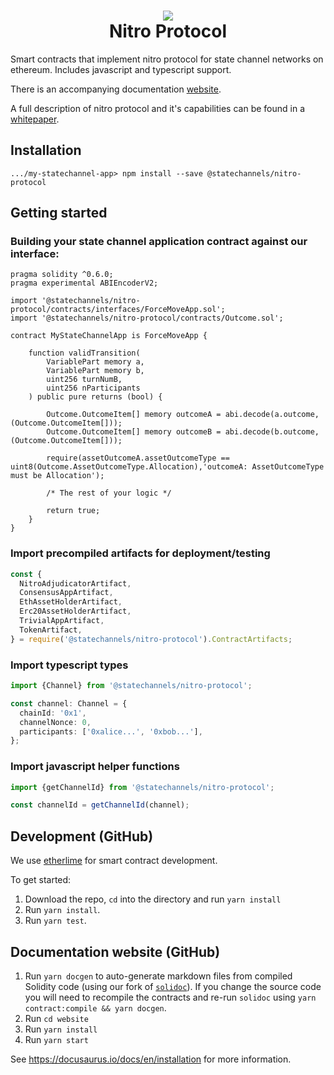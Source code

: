 <h1 align="center">
<div><img src="https://protocol.statechannels.org/img/favicon.ico"> </div>
Nitro Protocol
</h1>

Smart contracts that implement nitro protocol for state channel networks on ethereum. Includes javascript and typescript support.

There is an accompanying documentation [website](https://protocol.statechannels.org/).

A full description of nitro protocol and it's capabilities can be found in a [whitepaper](https://eprint.iacr.org/2019/219).

## Installation

```
.../my-statechannel-app> npm install --save @statechannels/nitro-protocol
```

## Getting started

### Building your state channel application contract against our interface:

```solidity
pragma solidity ^0.6.0;
pragma experimental ABIEncoderV2;

import '@statechannels/nitro-protocol/contracts/interfaces/ForceMoveApp.sol';
import '@statechannels/nitro-protocol/contracts/Outcome.sol';

contract MyStateChannelApp is ForceMoveApp {

    function validTransition(
        VariablePart memory a,
        VariablePart memory b,
        uint256 turnNumB,
        uint256 nParticipants
    ) public pure returns (bool) {

        Outcome.OutcomeItem[] memory outcomeA = abi.decode(a.outcome, (Outcome.OutcomeItem[]));
        Outcome.OutcomeItem[] memory outcomeB = abi.decode(b.outcome, (Outcome.OutcomeItem[]));

        require(assetOutcomeA.assetOutcomeType == uint8(Outcome.AssetOutcomeType.Allocation),'outcomeA: AssetOutcomeType must be Allocation');

        /* The rest of your logic */

        return true;
    }
}

```

### Import precompiled artifacts for deployment/testing

```typescript
const {
  NitroAdjudicatorArtifact,
  ConsensusAppArtifact,
  EthAssetHolderArtifact,
  Erc20AssetHolderArtifact,
  TrivialAppArtifact,
  TokenArtifact,
} = require('@statechannels/nitro-protocol').ContractArtifacts;
```

### Import typescript types

```typescript
import {Channel} from '@statechannels/nitro-protocol';

const channel: Channel = {
  chainId: '0x1',
  channelNonce: 0,
  participants: ['0xalice...', '0xbob...'],
};
```

### Import javascript helper functions

```typescript
import {getChannelId} from '@statechannels/nitro-protocol';

const channelId = getChannelId(channel);
```

## Development (GitHub)

We use [etherlime](https://etherlime.gitbook.io/) for smart contract development.

To get started:

1. Download the repo, `cd` into the directory and run `yarn install`
2. Run `yarn install`.
3. Run `yarn test`.

## Documentation website (GitHub)

1. Run `yarn docgen` to auto-generate markdown files from compiled Solidity code (using our fork of [`solidoc`](https://github.com/statechannels/solidoc)). If you change the source code you will need to recompile the contracts and re-run `solidoc` using `yarn contract:compile && yarn docgen`.
2. Run `cd website`
3. Run `yarn install`
4. Run `yarn start`

See https://docusaurus.io/docs/en/installation for more information.
